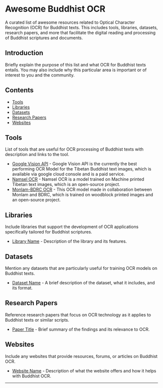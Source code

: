 # Awesome Buddhist OCR

A curated list of awesome resources related to Optical Character Recognition (OCR) for Buddhist texts. This includes tools, libraries, datasets, research papers, and more that facilitate the digital reading and processing of Buddhist scriptures and documents.

## Introduction

Briefly explain the purpose of this list and what OCR for Buddhist texts entails. You may also include why this particular area is important or of interest to you and the community.

## Contents

- [Tools](#tools)
- [Libraries](#libraries)
- [Datasets](#datasets)
- [Research Papers](#research-papers)
- [Websites](#websites)

## Tools

List of tools that are useful for OCR processing of Buddhist texts with description and links to the tool.

- [Google Vision API](https://cloud.google.com/vision/docs/drag-and-drop) - Google Vision API is the currently the best performing OCR Model for the Tibetan Buddhist text images, which is available via google cloud console and is a paid service.
- [Namsel OCR](https://github.com/thubtenrigzin/namsel-ocr) - Namsel OCR is a model trained on Machine printed Tibetan text images, which is an open-source project.
- [Monlam-BDRC OCR](https://huggingface.co/BDRC/Woodblock/blob/main/Woodblock.onnx) - This OCR model made in collaboration between Monlam and BDRC, which is trained on woodblock printed images and an open-source project.

## Libraries

Include libraries that support the development of OCR applications specifically tailored for Buddhist scriptures.

- [Library Name](link) - Description of the library and its features.

## Datasets

Mention any datasets that are particularly useful for training OCR models on Buddhist texts.

- [Dataset Name](link) - A brief description of the dataset, what it includes, and its format.

## Research Papers

Reference research papers that focus on OCR technology as it applies to Buddhist texts or similar scripts.

- [Paper Title](link) - Brief summary of the findings and its relevance to OCR.

## Websites

Include any websites that provide resources, forums, or articles on Buddhist OCR.

- [Website Name](link) - Description of what the website offers and how it helps with Buddhist OCR.

---

